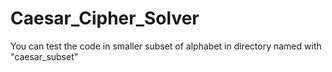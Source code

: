# Caesar_Cipher_Solver
You can test the code in smaller subset of alphabet in directory named with "caesar_subset"
